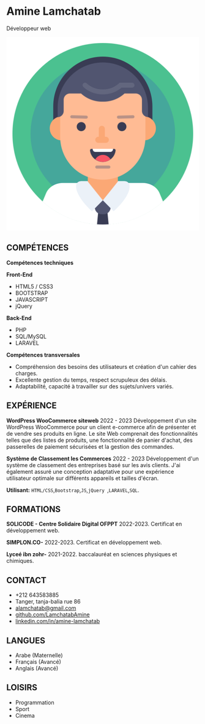 
# Amine Lamchatab
Développeur web

![avatar](./avatar.png)

## COMPÉTENCES

**Compétences techniques**

**Front-End**
* HTML5 / CSS3
* BOOTSTRAP
* JAVASCRIPT
* jQuery 

**Back-End**
* PHP
* SQL/MySQL
* LARAVEL


**Compétences transversales**

* Compréhension des besoins des utilisateurs et création d'un cahier des charges.
* Excellente gestion du temps, respect scrupuleux des délais.
* Adaptabilité, capacité à travailler sur des sujets/univers variés.


## EXPÉRIENCE

**WordPress WooCommerce siteweb**  2022 - 2023
    Développement d'un site WordPress WooCommerce pour un client e-commerce afin de
    présenter et de vendre ses produits en ligne. Le site Web comprenait des fonctionnalités
    telles que des listes de produits, une fonctionnalité de panier d'achat, des passerelles de
    paiement sécurisées et la gestion des commandes.

**Système de Classement les Commerces**  2022 - 2023
    Développement d'un système de classement des entreprises basé sur les avis clients. J'ai
    également assuré une conception adaptative pour une expérience utilisateur optimale sur
    différents appareils et tailles d'écran.

**Utilisant:** `HTML/CSS`,`Bootstrap`,`JS`,`jQuery `,`LARAVEL`,`SQL`.




## FORMATIONS

**SOLICODE - Centre Solidaire Digital OFPPT** 2022-2023.
    Certificat en développement web.

**SIMPLON.CO-**  2022-2023.
    Certificat en développement web.
  
**Lyceé ibn zohr-**  2021-2022.
    baccalauréat en sciences physiques et chimiques.



## CONTACT

- +212 643583885
- Tanger, tanja-balia rue 86
- alamchatab@gmail.com
- [github.com/LamchatabAmine](https://github.com/LamchatabAmine)
- [linkedin.com/in/amine-lamchatab](https://www.linkedin.com/in/amine-lamchatab-b383a1237/)

## LANGUES
* Arabe (Maternelle)
* Français (Avancé)
* Anglais (Avancé)

## LOISIRS
* Programmation
* Sport
* Cinema